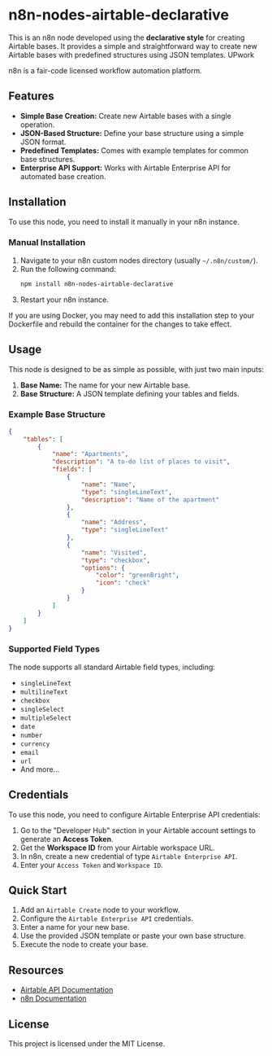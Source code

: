 # n8n-nodes-airtable-declarative

This is an n8n node developed using the **declarative style** for creating Airtable bases. It provides a simple and straightforward way to create new Airtable bases with predefined structures using JSON templates. UPwork

n8n is a fair-code licensed workflow automation platform.

## Features

- **Simple Base Creation:** Create new Airtable bases with a single operation.
- **JSON-Based Structure:** Define your base structure using a simple JSON format.
- **Predefined Templates:** Comes with example templates for common base structures.
- **Enterprise API Support:** Works with Airtable Enterprise API for automated base creation.

## Installation

To use this node, you need to install it manually in your n8n instance.

### Manual Installation

1.  Navigate to your n8n custom nodes directory (usually `~/.n8n/custom/`).
2.  Run the following command:
    ```bash
    npm install n8n-nodes-airtable-declarative
    ```
3.  Restart your n8n instance.

If you are using Docker, you may need to add this installation step to your Dockerfile and rebuild the container for the changes to take effect.

## Usage

This node is designed to be as simple as possible, with just two main inputs:

1.  **Base Name:** The name for your new Airtable base.
2.  **Base Structure:** A JSON template defining your tables and fields.

### Example Base Structure

```json
{
	"tables": [
		{
			"name": "Apartments",
			"description": "A to-do list of places to visit",
			"fields": [
				{
					"name": "Name",
					"type": "singleLineText",
					"description": "Name of the apartment"
				},
				{
					"name": "Address",
					"type": "singleLineText"
				},
				{
					"name": "Visited",
					"type": "checkbox",
					"options": {
						"color": "greenBright",
						"icon": "check"
					}
				}
			]
		}
	]
}
```

### Supported Field Types

The node supports all standard Airtable field types, including:

- `singleLineText`
- `multilineText`
- `checkbox`
- `singleSelect`
- `multipleSelect`
- `date`
- `number`
- `currency`
- `email`
- `url`
- And more...

## Credentials

To use this node, you need to configure Airtable Enterprise API credentials:

1.  Go to the "Developer Hub" section in your Airtable account settings to generate an **Access Token**.
2.  Get the **Workspace ID** from your Airtable workspace URL.
3.  In n8n, create a new credential of type `Airtable Enterprise API`.
4.  Enter your `Access Token` and `Workspace ID`.

## Quick Start

1.  Add an `Airtable Create` node to your workflow.
2.  Configure the `Airtable Enterprise API` credentials.
3.  Enter a name for your new base.
4.  Use the provided JSON template or paste your own base structure.
5.  Execute the node to create your base.

## Resources

- [Airtable API Documentation](https://airtable.com/developers/web/api/introduction)
- [n8n Documentation](https://docs.n8n.io/)

## License

This project is licensed under the MIT License.
